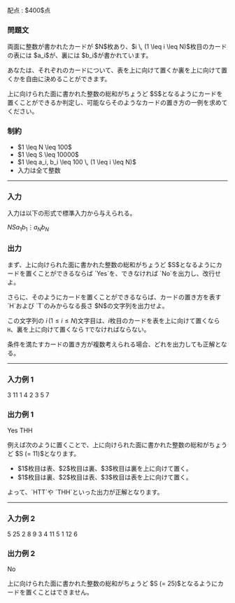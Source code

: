 
<div>

<span>

<span>

<p>
配点 : $400$点
</p>

<div>

<section>

### **問題文**

<p>
両面に整数が書かれたカードが $N$枚あり、$i \, (1 \leq i \leq N)$枚目のカードの表には $a_i$が、裏には $b_i$が書かれています。
</p>

<p>
あなたは、それぞれのカードについて、表を上に向けて置くか裏を上に向けて置くかを自由に決めることができます。
</p>

<p>
上に向けられた面に書かれた整数の総和がちょうど $S$となるようにカードを置くことができるか判定し、可能ならそのようなカードの置き方の一例を求めてください。
</p>

</section>

</div>

<div>

<section>

### **制約**

<ul>

<li>
$1 \leq N \leq 100$
</li>

<li>
$1 \leq S \leq 10000$
</li>

<li>
$1 \leq a_i, b_i \leq 100 \, (1 \leq i \leq N)$
</li>

<li>
入力は全て整数
</li>

</ul>

</section>

</div>

---

<div>

<div>

<section>

### **入力**

<p>
入力は以下の形式で標準入力から与えられる。
</p>

<div>

$N$$S$$a_1$$b_1$$\vdots$$a_N$$b_N$
</div>

</section>

</div>

<div>

<section>

### **出力**

<p>
まず、上に向けられた面に書かれた整数の総和がちょうど $S$となるようにカードを置くことができるならば `Yes`を、できなければ `No`を出力し、改行せよ。
</p>

<p>
さらに、そのようにカードを置くことができるならば、カードの置き方を表す `H`および `T`のみからなる長さ $N$の文字列を出力せよ。

この文字列の $i \, (1 \leq i \leq N)$文字目は、$i$枚目のカードを表を上に向けて置くなら `H`、裏を上に向けて置くなら `T`でなければならない。

条件を満たすカードの置き方が複数考えられる場合、どれを出力しても正解となる。
</p>

</section>

</div>

</div>

---

<div>

<section>

### **入力例 1**

<div>

3 11
1 4
2 3
5 7

</div>

</section>

</div>

<div>

<section>

### **出力例 1**

<div>

Yes
THH

</div>

<p>
例えば次のように置くことで、上に向けられた面に書かれた整数の総和がちょうど $S (= 11)$となります。
</p>

<ul>

<li>
$1$枚目は表、$2$枚目は裏、$3$枚目は裏を上に向けて置く。
</li>

<li>
$1$枚目は裏、$2$枚目は表、$3$枚目は表を上に向けて置く。
</li>

</ul>

<p>
よって、`HTT`や `THH`といった出力が正解となります。
</p>

</section>

</div>

---

<div>

<section>

### **入力例 2**

<div>

5 25
2 8
9 3
4 11
5 1
12 6

</div>

</section>

</div>

<div>

<section>

### **出力例 2**

<div>

No

</div>

<p>
上に向けられた面に書かれた整数の総和がちょうど $S (= 25)$となるようにカードを置くことはできません。
</p>

</section>

</div>

</span>

</span>

</div>

